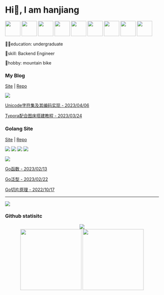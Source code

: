 <div>

# Hi👋, I am hanjiang
  
<img src="https://cdn.jsdelivr.net/gh/devicons/devicon/icons/go/go-original-wordmark.svg" width="50px"/>
  
<img src="https://cdn.jsdelivr.net/gh/devicons/devicon/icons/java/java-original-wordmark.svg" width="50px"/>
  
<img src="https://cdn.jsdelivr.net/gh/devicons/devicon/icons/vuejs/vuejs-original-wordmark.svg" width="50px"/>
   
<img src="https://cdn.jsdelivr.net/gh/devicons/devicon/icons/typescript/typescript-original.svg" width="50px"/>  

<img src="https://cdn.jsdelivr.net/gh/devicons/devicon/icons/javascript/javascript-original.svg" width="50px"/>
  
<img src="https://cdn.jsdelivr.net/gh/devicons/devicon/icons/html5/html5-original-wordmark.svg" width="50px"/>
          
<img src="https://cdn.jsdelivr.net/gh/devicons/devicon/icons/css3/css3-original-wordmark.svg" width="50px"/>
  
<img src="https://cdn.jsdelivr.net/gh/devicons/devicon/icons/lua/lua-original-wordmark.svg" width="50px"/>
          
<img src="https://cdn.jsdelivr.net/gh/devicons/devicon/icons/python/python-original-wordmark.svg" width="50px"/>
          
          
          
          
          

👨‍🎓education: undergraduate

🚀skill: Backend Engineer
  
🚴hobby: mountain bike

</div>

### My Blog

[Site](https://246859.github.io/) | [Repo](https://github.com/246859/246859.github.io)

![](https://public-1308755698.cos.ap-chongqing.myqcloud.com//img/202305041145685.png)

[Unicode字符集及其编码实现 - 2023/04/06](https://246859.github.io/posts/code/unicode.html)

[Typora配合图床搭建教程 - 2023/03/24](https://246859.github.io/posts/code/pic.html)

### Golang Site
[Site](https://golang.halfiisland.com/) | [Repo](https://github.com/CQUT-Programmer/Golang-Doc)

![](https://img.shields.io/static/v1?label=view&message=3k%2B/months&color=blue)
![](https://img.shields.io/badge/article-30%2B-green)
![](https://img.shields.io/badge/star-17-orange)
![](https://img.shields.io/badge/fork-15-red)

![](https://public-1308755698.cos.ap-chongqing.myqcloud.com//img/202305041153605.png)

[Go函数 - 2023/02/13](https://golang.halfiisland.com/%E8%AF%AD%E8%A8%80%E5%85%A5%E9%97%A8/%E8%AF%AD%E6%B3%95%E8%BF%9B%E9%98%B6/75.func.html)

[Go泛型 - 2023/02/22](https://golang.halfiisland.com/%E8%AF%AD%E8%A8%80%E5%85%A5%E9%97%A8/%E8%AF%AD%E6%B3%95%E8%BF%9B%E9%98%B6/90.generic.html)

[Go切片原理 - 2022/10/17](https://golang.halfiisland.com/%E8%AF%AD%E8%A8%80%E8%BF%9B%E9%98%B6/%E5%8E%9F%E7%90%86%E8%A7%A3%E6%9E%90/slice.html)

---

![](https://camo.githubusercontent.com/e2fed45eeddf5c4e8af379d928f6c2da3617a343291af1763c6af7bab347e431/68747470733a2f2f63646e2e6a7364656c6976722e6e65742f67682f73756e3032323553554e2f73756e3032323553554e2f6173736574732f696d616765732f69636f6e2e706e67)

### Github statisitc
<div align="center">  
  <img src="https://streak-stats.demolab.com?user=246859&theme=radical" />
</div>

<div align="center">
  <img src="https://github-readme-stats.vercel.app/api?username=246859&show_icons=true&theme=onedark" style="height:200px"/>
  <img src="https://github-readme-stats.vercel.app/api/top-langs/?username=246859&layout=compact" style="height:200px"/>
</div>
